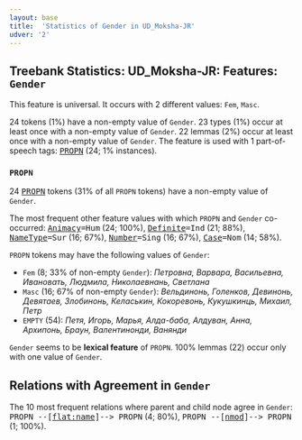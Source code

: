 ```yaml
---
layout: base
title:  'Statistics of Gender in UD_Moksha-JR'
udver: '2'
---
```


## Treebank Statistics: UD_Moksha-JR: Features: `Gender`

This feature is universal.
It occurs with 2 different values: `Fem`, `Masc`.

24 tokens (1%) have a non-empty value of `Gender`.
23 types (1%) occur at least once with a non-empty value of `Gender`.
22 lemmas (2%) occur at least once with a non-empty value of `Gender`.
The feature is used with 1 part-of-speech tags: <tt><a href="mdf_jr-pos-PROPN.html">PROPN</a></tt> (24; 1% instances).

### `PROPN`

24 <tt><a href="mdf_jr-pos-PROPN.html">PROPN</a></tt> tokens (31% of all `PROPN` tokens) have a non-empty value of `Gender`.

The most frequent other feature values with which `PROPN` and `Gender` co-occurred: <tt><a href="mdf_jr-feat-Animacy.html">Animacy</a></tt><tt>=Hum</tt> (24; 100%), <tt><a href="mdf_jr-feat-Definite.html">Definite</a></tt><tt>=Ind</tt> (21; 88%), <tt><a href="mdf_jr-feat-NameType.html">NameType</a></tt><tt>=Sur</tt> (16; 67%), <tt><a href="mdf_jr-feat-Number.html">Number</a></tt><tt>=Sing</tt> (16; 67%), <tt><a href="mdf_jr-feat-Case.html">Case</a></tt><tt>=Nom</tt> (14; 58%).

`PROPN` tokens may have the following values of `Gender`:

* `Fem` (8; 33% of non-empty `Gender`): <em>Петровна, Варвара, Васильевна, Ивановать, Людмила, Николаевнань, Светлана</em>
* `Masc` (16; 67% of non-empty `Gender`): <em>Вельдинонь, Голенков, Девинонь, Девятаев, Злобинонь, Келаськин, Кокоревонь, Кукушкинць, Михаил, Петр</em>
* `EMPTY` (54): <em>Петя, Игорь, Марья, Алда-баба, Алдуван, Анна, Архипонь, Браун, Валентинонди, Ванянди</em>

`Gender` seems to be **lexical feature** of `PROPN`. 100% lemmas (22) occur only with one value of `Gender`.

## Relations with Agreement in `Gender`

The 10 most frequent relations where parent and child node agree in `Gender`:
<tt>PROPN --[<tt><a href="mdf_jr-dep-flat-name.html">flat:name</a></tt>]--> PROPN</tt> (4; 80%),
<tt>PROPN --[<tt><a href="mdf_jr-dep-nmod.html">nmod</a></tt>]--> PROPN</tt> (1; 100%).

